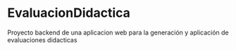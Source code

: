 # EvaluacionDidactica
Proyecto backend de una aplicacion web  para la generación y aplicación de evaluaciones didacticas

